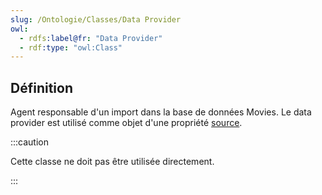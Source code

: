 ```yaml
---
slug: /Ontologie/Classes/Data Provider
owl:
  - rdfs:label@fr: "Data Provider"
  - rdf:type: "owl:Class"
---
```


<OntologyTable frontMatter={frontMatter}/>

## Définition

Agent responsable d'un import dans la base de données Movies. Le data provider est utilisé comme objet d'une propriété [source](/movies-doc/Ontologie/Propriétés/source).

:::caution

Cette classe ne doit pas être utilisée directement.

:::
